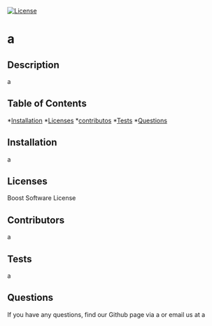 [![License](https://img.shields.io/badge/License-Boost%201.0-lightblue.svg)](https://www.boost.org/LICENSE_1_0.txt)
# a

## Description 
 a

## Table of Contents 
 *[Installation](#installation)
 *[Licenses](#licenses)
 *[contributos](#contributos)
 *[Tests](#tests)
 *[Questions](#questions)

## Installation
a

## Licenses
Boost Software License

## Contributors
a

## Tests
a

## Questions
If you have any questions, find our Github page via a or email us at a

